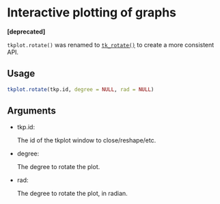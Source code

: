 # Interactive plotting of graphs

**\[deprecated\]**

`tkplot.rotate()` was renamed to
[`tk_rotate()`](https://r.igraph.org/reference/tkplot.md) to create a
more consistent API.

## Usage

``` r
tkplot.rotate(tkp.id, degree = NULL, rad = NULL)
```

## Arguments

- tkp.id:

  The id of the tkplot window to close/reshape/etc.

- degree:

  The degree to rotate the plot.

- rad:

  The degree to rotate the plot, in radian.
